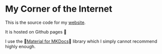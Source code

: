 # My Corner of the Internet
This is the source code for my [website](https://www.mackaysoftware.com).

It is hosted on Github pages 🚀

I use the 🤩[Material for MKDocs](https://squidfunk.github.io/mkdocs-material/)🤩 library which I simply cannot recommend highly enough.
